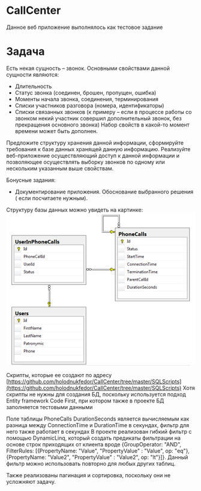 # CallCenter

Данное веб приложение выполнялось как тестовое задание

# Задача 

Есть некая сущность – звонок. Основными свойствами данной сущности являются:

* Длительность
* Статус звонка (соединен, брошен, пропущен, ошибка)
* Моменты начала звонка, соединения, терминирования
* Списки участников разговора (номера, идентификаторы)
* Списки связанных звонков (к примеру – если в процессе работы со звонком некий участник совершил дополнительный звонок, без прекращения основного звонка)
Набор свойств в какой-то момент времени может быть дополнен.

Предложите структуру хранения данной информации, сформируйте требования к базе данных хранящей данную информацию. Реализуйте веб-приложение осуществляющий доступ к данной информации и позволяющее осуществлять выборку звонков по одному или нескольким указанным выше свойствам.

Бонусные задания:

* Документирование приложения. Обоснование выбранного решения ( если посчитаете нужным).

Структуру базы данных можно увидеть на картинке: ![Иллюстрация к проекту](https://github.com/holodnukfedor/CallCenter/blob/master/callCenterDbScheme.png)

Скрипты, которые ее создают по адресу [https://github.com/holodnukfedor/CallCenter/tree/master/SQLScripts](https://github.com/holodnukfedor/CallCenter/tree/master/SQLScripts)
Хотя скрипты не нужны для создания БД, поскольку используется подход Entity framework Code First, при котором также в проекте БД заполняется тестовыми данными

Поле таблицы PhoneCalls DurationSeconds является вычисляемым как разница между ConnectionTime и DurationTime в секундах, фильтр для него также работает в секундах
В проекте реализован гибкий фильтр с помощью DynamicLinq, который создать предикаты фильтрации на основе строк приходящих от клиента вроде {GroupOperator: "AND", FilterRules: [{PropertyName: "Value", "PropertyValue" : "Value", op: "eq"}, {PropertyName: "Value2", "PropertyValue" : "Value2", op: "lt"}]}.
Данный фильтр можно использовать повторно для любых других таблиц. 

Также реализованы пагинация и сортировка, поскольку они не усложняют задачу.
